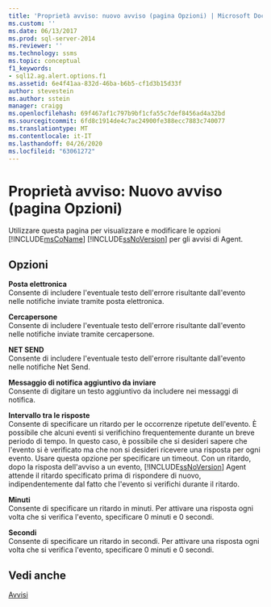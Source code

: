 ```yaml
---
title: 'Proprietà avviso: nuovo avviso (pagina Opzioni) | Microsoft Docs'
ms.custom: ''
ms.date: 06/13/2017
ms.prod: sql-server-2014
ms.reviewer: ''
ms.technology: ssms
ms.topic: conceptual
f1_keywords:
- sql12.ag.alert.options.f1
ms.assetid: 6e4f41aa-832d-46ba-b6b5-cf1d3b15d33f
author: stevestein
ms.author: sstein
manager: craigg
ms.openlocfilehash: 69f467af1c797b9bf1cfa55c7def8456ad4a32bd
ms.sourcegitcommit: 6fd8c1914de4c7ac24900fe388ecc7883c740077
ms.translationtype: MT
ms.contentlocale: it-IT
ms.lasthandoff: 04/26/2020
ms.locfileid: "63061272"
---
```

# <a name="alert-properties-new-alert-options-page"></a>Proprietà avviso: Nuovo avviso (pagina Opzioni)
  Utilizzare questa pagina per visualizzare e modificare le opzioni [!INCLUDE[msCoName](../../includes/msconame-md.md)] [!INCLUDE[ssNoVersion](../../includes/ssnoversion-md.md)] per gli avvisi di Agent.  
  
## <a name="options"></a>Opzioni  
 **Posta elettronica**  
 Consente di includere l'eventuale testo dell'errore risultante dall'evento nelle notifiche inviate tramite posta elettronica.  
  
 **Cercapersone**  
 Consente di includere l'eventuale testo dell'errore risultante dall'evento nelle notifiche inviate tramite cercapersone.  
  
 **NET SEND**  
 Consente di includere l'eventuale testo dell'errore risultante dall'evento nelle notifiche Net Send.  
  
 **Messaggio di notifica aggiuntivo da inviare**  
 Consente di digitare un testo aggiuntivo da includere nei messaggi di notifica.  
  
 **Intervallo tra le risposte**  
 Consente di specificare un ritardo per le occorrenze ripetute dell'evento. È possibile che alcuni eventi si verifichino frequentemente durante un breve periodo di tempo. In questo caso, è possibile che si desideri sapere che l'evento si è verificato ma che non si desideri ricevere una risposta per ogni evento. Usare questa opzione per specificare un timeout. Con un ritardo, dopo la risposta dell'avviso a un evento, [!INCLUDE[ssNoVersion](../../includes/ssnoversion-md.md)] Agent attende il ritardo specificato prima di rispondere di nuovo, indipendentemente dal fatto che l'evento si verifichi durante il ritardo.  
  
 **Minuti**  
 Consente di specificare un ritardo in minuti. Per attivare una risposta ogni volta che si verifica l'evento, specificare 0 minuti e 0 secondi.  
  
 **Secondi**  
 Consente di specificare un ritardo in secondi. Per attivare una risposta ogni volta che si verifica l'evento, specificare 0 minuti e 0 secondi.  
  
## <a name="see-also"></a>Vedi anche  
 [Avvisi](alerts.md)  
  
  
